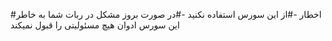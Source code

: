 #اخطار
-#از این سورس استفاده نکنید
-#در صورت بروز مشکل در ربات شما به خاطر این سورس ادوان هیچ مسئولیتی را قبول نمیکند
